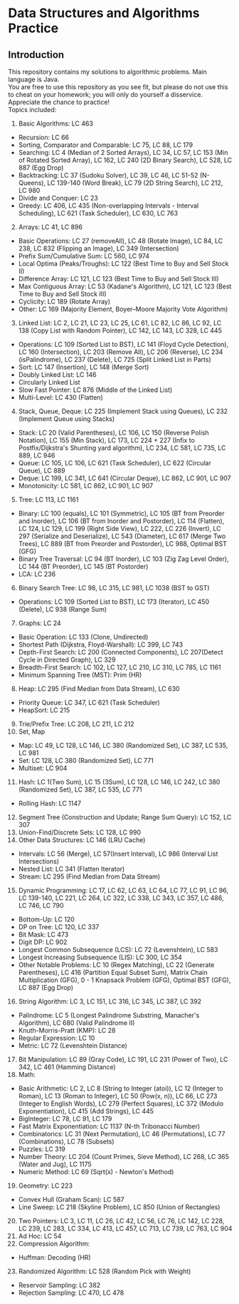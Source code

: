 # Data Structures and Algorithms Practice
## Introduction
This repository contains my solutions to algorithmic problems. Main language is Java. \
You are free to use this repository as you see fit, but please do not use this to cheat on your homework; you will only do yourself a disservice. Appreciate the chance to practice! \
Topics included:
1. Basic Algorithms: LC 463
  * Recursion: LC 66
  * Sorting, Comparator and Comparable: LC 75, LC 88, LC 179
  * Searching: LC 4 (Median of 2 Sorted Arrays), LC 34, LC 57, LC 153 (Min of Rotated Sorted Array), LC 162, LC 240 (2D Binary Search), LC 528, LC 887 (Egg Drop)
  * Backtracking: LC 37 (Sudoku Solver), LC 39, LC 46, LC 51-52 (N-Queens), LC 139-140 (Word Break), LC 79 (2D String Search), LC 212, LC 980
  * Divide and Conquer: LC 23
  * Greedy: LC 406, LC 435 (Non-overlapping Intervals - Interval Scheduling), LC 621 (Task Scheduler), LC 630, LC 763
2. Arrays: LC 41, LC 896
  * Basic Operations: LC 27 (removeAll), LC 48 (Rotate Image), LC 84, LC 238, LC 832 (Flipping an Image), LC 349 (Intersection)
  * Prefix Sum/Cumulative Sum: LC 560, LC 974
  * Local Optima (Peaks/Troughs): LC 122 (Best Time to Buy and Sell Stock II)
  * Difference Array: LC 121, LC 123 (Best Time to Buy and Sell Stock III)
  * Max Contiguous Array: LC 53 (Kadane's Algorithm), LC 121, LC 123 (Best Time to Buy and Sell Stock III)
  * Cyclicity: LC 189 (Rotate Array)
  * Other: LC 169 (Majority Element, Boyer–Moore Majority Vote Algorithm)
3. Linked List: LC 2, LC 21, LC 23, LC 25, LC 61, LC 82, LC 86, LC 92, LC 138 (Copy List with Random Pointer), LC 142, LC 143, LC 328, LC 445
  * Operations: LC 109 (Sorted List to BST), LC 141 (Floyd Cycle Detection), LC 160 (Intersection), LC 203 (Remove All), LC 206 (Reverse), LC 234 (isPalindrome), LC 237 (Delete), LC 725 (Split Linked List in Parts)
  * Sort: LC 147 (Insertion), LC 148 (Merge Sort)
  * Doubly Linked List: LC 146
  * Circularly Linked List
  * Slow Fast Pointer: LC 876 (Middle of the Linked List)
  * Multi-Level: LC 430 (Flatten)
4. Stack, Queue, Deque: LC 225 (Implement Stack using Queues), LC 232 (Implement Queue using Stacks)
  * Stack: LC 20 (Valid Parentheses), LC 106, LC 150 (Reverse Polish Notation), LC 155 (Min Stack), LC 173, LC 224 + 227 (Infix to Postfix/Dijkstra's Shunting yard algorithm), LC 234, LC 581, LC 735, LC 889, LC 946
  * Queue: LC 105, LC 106, LC 621 (Task Scheduler), LC 622 (Circular Queue), LC 889
  * Deque: LC 199, LC 341, LC 641 (Circular Deque), LC 862, LC 901, LC 907
  * Monotonicity: LC 581, LC 862, LC 901, LC 907
5. Tree: LC 113, LC 1161
  * Binary: LC 100 (equals), LC 101 (Symmetric), LC 105 (BT from Preorder and Inorder), LC 106 (BT from Inorder and Postorder), LC 114 (Flatten), LC 124, LC 129, LC 199 (Right Side View), LC 222, LC 226 (Invert), LC 297 (Serialize and Deserialize), LC 543 (Diameter), LC 617 (Merge Two Trees), LC 889 (BT from Preorder and Postorder), LC 988, Optimal BST (GFG)
  * Binary Tree Traversal: LC 94 (BT Inorder), LC 103 (Zig Zag Level Order), LC 144 (BT Preorder), LC 145 (BT Postorder)
  * LCA: LC 236
6. Binary Search Tree: LC 98, LC 315, LC 981, LC 1038 (BST to GST)
  * Operations: LC 109 (Sorted List to BST), LC 173 (Iterator), LC 450 (Delete), LC 938 (Range Sum)
7. Graphs: LC 24
  * Basic Operation: LC 133 (Clone, Undirected)
  * Shortest Path (Dijkstra, Floyd-Warshall): LC 399, LC 743
  * Depth-First Search: LC 200 (Connected Components), LC 207(Detect Cycle in Directed Graph), LC 329
  * Breadth-First Search: LC 102, LC 127, LC 210, LC 310, LC 785, LC 1161
  * Minimum Spanning Tree (MST): Prim (HR)
8. Heap: LC 295 (Find Median from Data Stream), LC 630
  * Priority Queue: LC 347, LC 621 (Task Scheduler)
  * HeapSort: LC 215
9. Trie/Prefix Tree: LC 208, LC 211, LC 212
10. Set, Map
  * Map: LC 49, LC 128, LC 146, LC 380 (Randomized Set), LC 387, LC 535, LC 981
  * Set: LC 128, LC 380 (Randomized Set), LC 771
  * Multiset: LC 904
11. Hash: LC 1(Two Sum), LC 15 (3Sum), LC 128, LC 146, LC 242, LC 380 (Randomized Set), LC 387, LC 535, LC 771
  * Rolling Hash: LC 1147
12. Segment Tree (Construction and Update; Range Sum Query): LC 152, LC 307
13. Union-Find/Discrete Sets: LC 128, LC 990
14. Other Data Structures: LC 146 (LRU Cache)
  * Intervals: LC 56 (Merge), LC 57(Insert Interval), LC 986 (Interval List Intersections)
  * Nested List: LC 341 (Flatten Iterator)
  * Stream: LC 295 (Find Median from Data Stream)
15. Dynamic Programming: LC 17, LC 62, LC 63, LC 64, LC 77, LC 91, LC 96, LC 139-140, LC 221, LC 264, LC 322, LC 338, LC 343, LC 357, LC 486, LC 746, LC 790
  * Bottom-Up: LC 120
  * DP on Tree: LC 120, LC 337
  * Bit Mask: LC 473
  * Digit DP: LC 902
  * Longest Common Subsequence (LCS): LC 72 (Levenshtein), LC 583
  * Longest Increasing Subsequence (LIS): LC 300, LC 354
  * Other Notable Problems: LC 10 (Regex Matching), LC 22 (Generate Parentheses), LC 416 (Partition Equal Subset Sum), Matrix Chain Multiplication (GFG), 0 - 1 Knapsack Problem (GFG), Optimal BST (GFG), LC 887 (Egg Drop)
16. String Algorithm: LC 3, LC 151, LC 316, LC 345, LC 387, LC 392
  * Palindrome: LC 5 (Longest Palindrome Substring, Manacher's Algorithm), LC 680 (Valid Palindrome II)
  * Knuth-Morris-Pratt (KMP): LC 28
  * Regular Expression: LC 10
  * Metric: LC 72 (Levenshtein Distance)
17. Bit Manipulation: LC 89 (Gray Code), LC 191, LC 231 (Power of Two), LC 342, LC 461 (Hamming Distance)
18. Math:
  * Basic Arithmetic: LC 2, LC 8 (String to Integer (atoi)), LC 12 (Integer to Roman), LC 13 (Roman to Integer), LC 50 (Pow(x, n)), LC 66, LC 273 (Integer to English Words), LC 279 (Perfect Squares), LC 372 (Modulo Exponentiation), LC 415 (Add Strings), LC 445
  * BigInteger: LC 78, LC 91, LC 179
  * Fast Matrix Exponentiation: LC 1137 (N-th Tribonacci Number)
  * Combinatorics: LC 31 (Next Permutation), LC 46 (Permutations), LC 77 (Combinations), LC 78 (Subsets)
  * Puzzles: LC 319
  * Number Theory: LC 204 (Count Primes, Sieve Method), LC 268, LC 365 (Water and Jug), LC 1175
  * Numeric Method: LC 69 (Sqrt(x) - Newton's Method)
19. Geometry: LC 223
  * Convex Hull (Graham Scan): LC 587
  * Line Sweep: LC 218 (Skyline Problem), LC 850 (Union of Rectangles)
20. Two Pointers: LC 3, LC 11, LC 26, LC 42, LC 56, LC 76, LC 142, LC 228, LC 239, LC 283, LC 334, LC 413, LC 457, LC 713, LC 739, LC 763, LC 904
21. Ad Hoc: LC 54
22. Compression Algorithm:
  * Huffman: Decoding (HR)
23. Randomized Algorithm: LC 528 (Random Pick with Weight)
  * Reservoir Sampling: LC 382
  * Rejection Sampling: LC 470, LC 478
